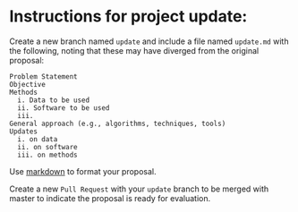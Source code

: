 # Instructions for project update:

Create a new branch named `update` and include a file named `update.md` with the following, noting that these may have diverged from the original proposal:

```
Problem Statement
Objective
Methods 
  i. Data to be used 
  ii. Software to be used 
  iii. 
General approach (e.g., algorithms, techniques, tools)
Updates
  i. on data
  ii. on software
  iii. on methods
```
Use [markdown](https://www.markdownguide.org/cheat-sheet/) to format your proposal.

Create a new `Pull Request` with your `update` branch to be merged with master to indicate the proposal is ready for evaluation.
